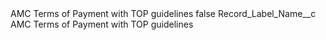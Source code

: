 <?xml version="1.0" encoding="UTF-8"?>
<CustomMetadata xmlns="http://soap.sforce.com/2006/04/metadata" xmlns:xsi="http://www.w3.org/2001/XMLSchema-instance" xmlns:xsd="http://www.w3.org/2001/XMLSchema">
    <label>AMC Terms of Payment with TOP guidelines</label>
    <protected>false</protected>
    <values>
        <field>Record_Label_Name__c</field>
        <value xsi:type="xsd:string">AMC Terms of Payment with TOP guidelines</value>
    </values>
</CustomMetadata>
